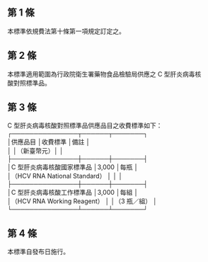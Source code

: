 第 1 條
-------
本標準依規費法第十條第一項規定訂定之。

第 2 條
-------
本標準適用範圍為行政院衛生署藥物食品檢驗局供應之 C  型肝炎病毒核  
酸對照標準品。

第 3 條
-------
C 型肝炎病毒核酸對照標準品供應品目之收費標準如下：  
┌───────────────┬──────┬───────┐  
│供應品目                      │收費標準    │備註          │  
│                              │（新臺幣元）│              │  
├───────────────┼──────┼───────┤  
│C 型肝炎病毒核酸國家標準品    │3,000       │每瓶          │  
│（HCV RNA National Standard） │            │              │  
├───────────────┼──────┼───────┤  
│C 型肝炎病毒核酸工作標準品    │3,000       │每組          │  
│（HCV RNA Working Reagent）   │            │（3 瓶／組）  │  
└───────────────┴──────┴───────┘

第 4 條
-------
本標準自發布日施行。


